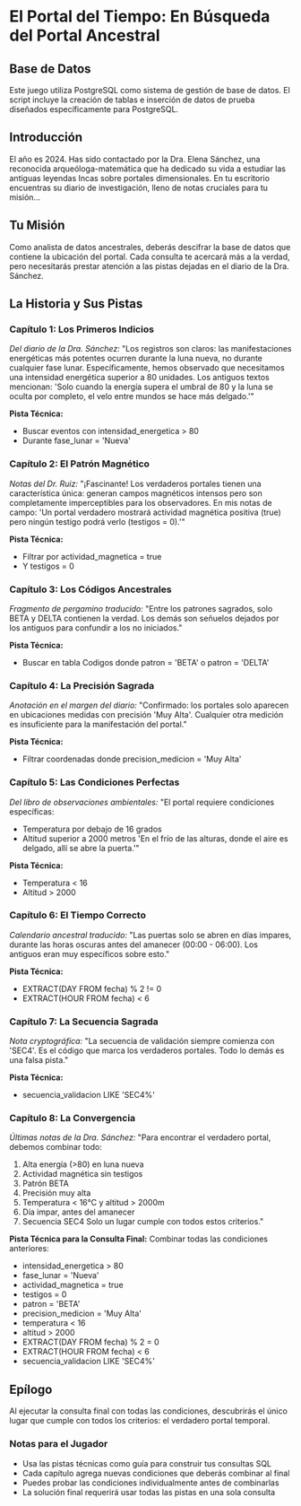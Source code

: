 # El Portal del Tiempo: En Búsqueda del Portal Ancestral

## Base de Datos
Este juego utiliza PostgreSQL como sistema de gestión de base de datos. El script incluye la creación de tablas e inserción de datos de prueba diseñados específicamente para PostgreSQL.

## Introducción
El año es 2024. Has sido contactado por la Dra. Elena Sánchez, una reconocida arqueóloga-matemática que ha dedicado su vida a estudiar las antiguas leyendas Incas sobre portales dimensionales. En tu escritorio encuentras su diario de investigación, lleno de notas cruciales para tu misión...

## Tu Misión
Como analista de datos ancestrales, deberás descifrar la base de datos que contiene la ubicación del portal. Cada consulta te acercará más a la verdad, pero necesitarás prestar atención a las pistas dejadas en el diario de la Dra. Sánchez.

## La Historia y Sus Pistas

### Capítulo 1: Los Primeros Indicios
*Del diario de la Dra. Sánchez:*
"Los registros son claros: las manifestaciones energéticas más potentes ocurren durante la luna nueva, no durante cualquier fase lunar. Específicamente, hemos observado que necesitamos una intensidad energética superior a 80 unidades. Los antiguos textos mencionan: 'Solo cuando la energía supera el umbral de 80 y la luna se oculta por completo, el velo entre mundos se hace más delgado.'"

**Pista Técnica:** 
- Buscar eventos con intensidad_energetica > 80
- Durante fase_lunar = 'Nueva'

### Capítulo 2: El Patrón Magnético
*Notas del Dr. Ruiz:*
"¡Fascinante! Los verdaderos portales tienen una característica única: generan campos magnéticos intensos pero son completamente imperceptibles para los observadores. En mis notas de campo: 'Un portal verdadero mostrará actividad magnética positiva (true) pero ningún testigo podrá verlo (testigos = 0).'"

**Pista Técnica:**
- Filtrar por actividad_magnetica = true
- Y testigos = 0

### Capítulo 3: Los Códigos Ancestrales
*Fragmento de pergamino traducido:*
"Entre los patrones sagrados, solo BETA y DELTA contienen la verdad. Los demás son señuelos dejados por los antiguos para confundir a los no iniciados."

**Pista Técnica:**
- Buscar en tabla Codigos donde patron = 'BETA' o patron = 'DELTA'

### Capítulo 4: La Precisión Sagrada
*Anotación en el margen del diario:*
"Confirmado: los portales solo aparecen en ubicaciones medidas con precisión 'Muy Alta'. Cualquier otra medición es insuficiente para la manifestación del portal."

**Pista Técnica:**
- Filtrar coordenadas donde precision_medicion = 'Muy Alta'

### Capítulo 5: Las Condiciones Perfectas
*Del libro de observaciones ambientales:*
"El portal requiere condiciones específicas:
- Temperatura por debajo de 16 grados
- Altitud superior a 2000 metros
'En el frío de las alturas, donde el aire es delgado, allí se abre la puerta.'"

**Pista Técnica:**
- Temperatura < 16
- Altitud > 2000

### Capítulo 6: El Tiempo Correcto
*Calendario ancestral traducido:*
"Las puertas solo se abren en días impares, durante las horas oscuras antes del amanecer (00:00 - 06:00). Los antiguos eran muy específicos sobre esto."

**Pista Técnica:**
- EXTRACT(DAY FROM fecha) % 2 != 0
- EXTRACT(HOUR FROM fecha) < 6

### Capítulo 7: La Secuencia Sagrada
*Nota cryptográfica:*
"La secuencia de validación siempre comienza con 'SEC4'. Es el código que marca los verdaderos portales. Todo lo demás es una falsa pista."

**Pista Técnica:**
- secuencia_validacion LIKE 'SEC4%'

### Capítulo 8: La Convergencia
*Últimas notas de la Dra. Sánchez:*
"Para encontrar el verdadero portal, debemos combinar todo:
1. Alta energía (>80) en luna nueva
2. Actividad magnética sin testigos
3. Patrón BETA
4. Precisión muy alta
5. Temperatura < 16°C y altitud > 2000m
6. Día impar, antes del amanecer
7. Secuencia SEC4
Solo un lugar cumple con todos estos criterios."

**Pista Técnica para la Consulta Final:**
Combinar todas las condiciones anteriores:
- intensidad_energetica > 80
- fase_lunar = 'Nueva'
- actividad_magnetica = true
- testigos = 0
- patron = 'BETA'
- precision_medicion = 'Muy Alta'
- temperatura < 16
- altitud > 2000
- EXTRACT(DAY FROM fecha) % 2 = 0
- EXTRACT(HOUR FROM fecha) < 6
- secuencia_validacion LIKE 'SEC4%'

## Epílogo
Al ejecutar la consulta final con todas las condiciones, descubrirás el único lugar que cumple con todos los criterios: el verdadero portal temporal.

### Notas para el Jugador
- Usa las pistas técnicas como guía para construir tus consultas SQL
- Cada capítulo agrega nuevas condiciones que deberás combinar al final
- Puedes probar las condiciones individualmente antes de combinarlas
- La solución final requerirá usar todas las pistas en una sola consulta

